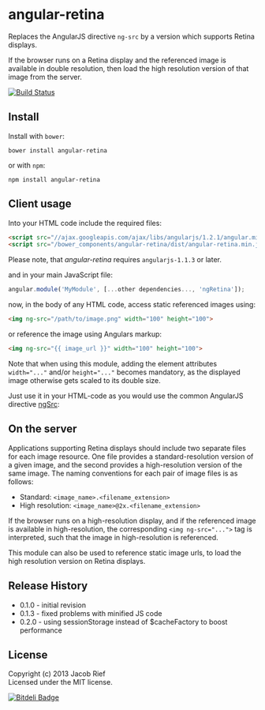 # angular-retina

Replaces the AngularJS directive ```ng-src``` by a version which supports Retina displays.

If the browser runs on a Retina display and the referenced image is available in double
resolution, then load the high resolution version of that image from the server.

[![Build Status](https://travis-ci.org/jrief/angular-retina.png)](https://travis-ci.org/jrief/angular-retina)

## Install

Install with `bower`:

```bower install angular-retina```

or with `npm`:

```npm install angular-retina```

[min]: https://raw.github.com/jrief/angular-retina/master/dist/angular-retina.min.js
[max]: https://raw.github.com/jrief/angular-retina/master/dist/angular-retina.js

## Client usage

Into your HTML code include the required files:

```html
<script src="//ajax.googleapis.com/ajax/libs/angularjs/1.2.1/angular.min.js"></script>
<script src="/bower_components/angular-retina/dist/angular-retina.min.js"></script>
```

Please note, that *angular-retina* requires ```angularjs-1.1.3``` or later.

and in your main JavaScript file:

```javascript
angular.module('MyModule', [...other dependencies..., 'ngRetina']);
```

now, in the body of any HTML code, access static referenced images using:

```html
<img ng-src="/path/to/image.png" width="100" height="100">
```

or reference the image using Angulars markup:

```html
<img ng-src="{{ image_url }}" width="100" height="100">
```

Note that when using this module, adding the element attributes ```width="..."```
and/or ```height="..."``` becomes mandatory, as the displayed image
otherwise gets scaled to its double size.

Just use it in your HTML-code as you would use the common AngularJS directive
[ngSrc](http://docs.angularjs.org/api/ng.directive:ngSrc):

## On the server

Applications supporting Retina displays should include two separate files for
each image resource. One file provides a standard-resolution version of a given
image, and the second provides a high-resolution version of the same image.
The naming conventions for each pair of image files is as follows:
+ Standard: ```<image_name>.<filename_extension>```
+ High resolution: ```<image_name>@2x.<filename_extension>```

If the browser runs on a high-resolution display, and if the referenced image
is available in high-resolution, the corresponding ```<img ng-src="...">``` tag
is interpreted, such that the image in high-resolution is referenced.

This module can also be used to reference static image urls, to load the
high resolution version on Retina displays.

## Release History
+ 0.1.0 - initial revision
+ 0.1.3 - fixed problems with minified JS code
+ 0.2.0 - using sessionStorage instead of $cacheFactory to boost performance

## License
Copyright (c) 2013 Jacob Rief  
Licensed under the MIT license.

[![Bitdeli Badge](https://d2weczhvl823v0.cloudfront.net/jrief/angular-retina/trend.png)](https://bitdeli.com/free "Bitdeli Badge")

